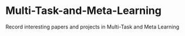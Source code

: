 # Multi-Task-and-Meta-Learning
Record interesting papers and projects in Multi-Task and Meta Learning
